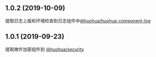 
## 1.0.2 (2019-10-09)

提取日志上报和环境检查到日志组件中<a href="https://www.npmjs.com/package/@huohua/huohua-component-log">@huohua/huohua-component-log</a>

## 1.0.1 (2019-09-23)

提取微件加密组件到 <a href="https://www.npmjs.com/package/@huohua/security">@huohua/security</a>


